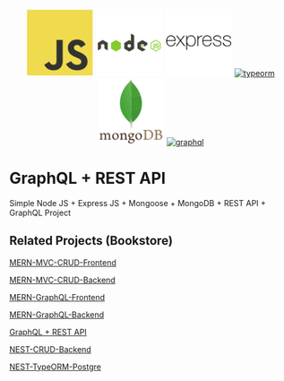 <p align="center">
  <a href="https://developer.mozilla.org/en-US/docs/Web/JavaScript" target="_blank" rel="noreferrer"> <img src="https://raw.githubusercontent.com/devicons/devicon/master/icons/javascript/javascript-original.svg" alt="javascript" width="120" height="120"/></a>
  <a href="https://nodejs.org" target="_blank" rel="noreferrer"><img src="https://raw.githubusercontent.com/devicons/devicon/master/icons/nodejs/nodejs-original-wordmark.svg" alt="nodejs" width="120" height="120"/></a>
  <a href="https://expressjs.com" target="_blank" rel="noreferrer"><img src="https://raw.githubusercontent.com/devicons/devicon/master/icons/express/express-original-wordmark.svg" alt="express" width="120" height="120"/></a>
  <a href="https://typeorm.io/" target="_blank" rel="noreferrer"><img src="https://mongoosejs.com/docs/images/favicon/apple-icon-120x120.png" alt="typeorm" width="120" height="120"/></a>
  <a href="https://www.mongodb.com/" target="_blank" rel="noreferrer"><img src="https://raw.githubusercontent.com/devicons/devicon/master/icons/mongodb/mongodb-original-wordmark.svg" alt="mongodb" width="120" height="120"/></a>
  <a href="https://graphql.org" target="_blank" rel="noreferrer"><img src="https://www.vectorlogo.zone/logos/graphql/graphql-icon.svg" alt="graphql" width="120" height="120"/></a>
</p>

# GraphQL + REST API

Simple Node JS + Express JS + Mongoose + MongoDB + REST API + GraphQL Project

## Related Projects (Bookstore)

[MERN-MVC-CRUD-Frontend](https://github.com/rahathossenmanik/mern-mvc-crud-frontend)

[MERN-MVC-CRUD-Backend](https://github.com/rahathossenmanik/mern-mvc-crud)

[MERN-GraphQL-Frontend](https://github.com/rahathossenmanik/graphql-react-query-request)

[MERN-GraphQL-Backend](https://github.com/rahathossenmanik/mern-graphql-backend)

[GraphQL + REST API](https://github.com/rahathossenmanik/graphql-and-rest-api)

[NEST-CRUD-Backend](https://github.com/rahathossenmanik/nest-crud)

[NEST-TypeORM-Postgre](https://github.com/rahathossenmanik/nest-typeorm-postgre)
